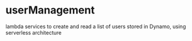 # userManagement
lambda services to create and read a list of users stored in Dynamo, using serverless architecture
